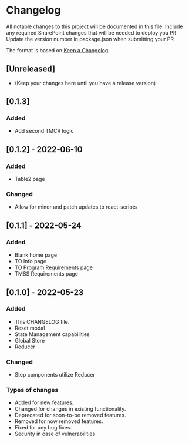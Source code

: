 # Changelog
All notable changes to this project will be documented in this file.
Include any required SharePoint changes that will be needed to deploy you PR
Update the version number in package.json when submitting your PR

The format is based on [Keep a Changelog](https://keepachangelog.com/en/1.0.0/),

## [Unreleased]
- (Keep your changes here until you have a release version)

## [0.1.3]
### Added
- Add second TMCR logic

## [0.1.2] - 2022-06-10
### Added
- Table2 page

### Changed
- Allow for minor and patch updates to react-scripts

## [0.1.1] - 2022-05-24
### Added
- Blank home page
- TO Info page
- TO Program Requirements page
- TMSS Requirements page

## [0.1.0] - 2022-05-23
### Added
- This CHANGELOG file.
- Reset modal
- State Management capabilities
 - Global Store
 - Reducer

### Changed
- Step components utilize Reducer


### Types of changes
- Added for new features.
- Changed for changes in existing functionality.
- Deprecated for soon-to-be removed features.
- Removed for now removed features.
- Fixed for any bug fixes.
- Security in case of vulnerabilities.
